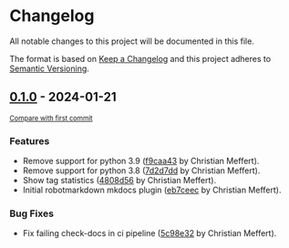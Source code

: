 # Changelog

All notable changes to this project will be documented in this file.

The format is based on [Keep a Changelog](http://keepachangelog.com/en/1.0.0/)
and this project adheres to [Semantic Versioning](http://semver.org/spec/v2.0.0.html).

<!-- insertion marker -->
## [0.1.0](https://github.com/chme/python-robot-markdown/releases/tag/0.1.0) - 2024-01-21

<small>[Compare with first commit](https://github.com/chme/python-robot-markdown/compare/260c072e7ab877bb63a6030c351cbf339f53acbc...0.1.0)</small>

### Features

- Remove support for python 3.9 ([f9caa43](https://github.com/chme/python-robot-markdown/commit/f9caa430cd86dfd0a5bb6034c4e722985206f9ae) by Christian Meffert).
- Remove support for python 3.8 ([7d2d7dd](https://github.com/chme/python-robot-markdown/commit/7d2d7ddf74e49385a36ed45a4819209d189bab9c) by Christian Meffert).
- Show tag statistics ([4808d56](https://github.com/chme/python-robot-markdown/commit/4808d567669d1fd403741e39f528c84a86af5f33) by Christian Meffert).
- Initial robotmarkdown mkdocs plugin ([eb7ceec](https://github.com/chme/python-robot-markdown/commit/eb7ceec29002377ead90bdbcd9f259ce5da01515) by Christian Meffert).

### Bug Fixes

- Fix failing check-docs in ci pipeline ([5c98e32](https://github.com/chme/python-robot-markdown/commit/5c98e320ba3845a010f76e7e74559a4a719ee1ee) by Christian Meffert).

